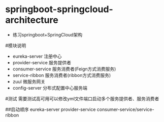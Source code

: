# springboot-springcloud-architecture
* 练习springboot+SpringCloud架构

#模块说明
* eureka-server 注册中心
* provider-service 服务提供者
* consumer-service 服务消费者(Feign方式消费服务)
* service-ribbon 服务消费者(ribbon方式消费服务)
* zuul 微服务网关
* config-server 分布式配置中心服务端

#测试
需要测试高可用可以修改yml文件端口启动多个服务提供者、服务消费者

##启动顺序
eureka-server
provider-service
consumer-service/service-ribbon